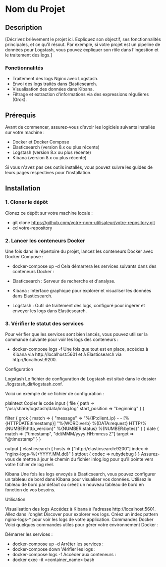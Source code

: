 # Nom du Projet

## Description
[Décrivez brièvement le projet ici. Expliquez son objectif, ses fonctionnalités principales, et ce qu'il résout. Par exemple, si votre projet est un pipeline de données pour Logstash, vous pouvez expliquer son rôle dans l'ingestion et le traitement des logs.]

### Fonctionnalités
- Traitement des logs Nginx avec Logstash.
- Envoi des logs traités dans Elasticsearch.
- Visualisation des données dans Kibana.
- Filtrage et extraction d'informations via des expressions régulières (Grok).

## Prérequis

Avant de commencer, assurez-vous d'avoir les logiciels suivants installés sur votre machine :

- Docker et Docker Compose
- Elasticsearch (version 8.x ou plus récente)
- Logstash (version 8.x ou plus récente)
- Kibana (version 8.x ou plus récente)

Si vous n'avez pas ces outils installés, vous pouvez suivre les guides de leurs pages respectives pour l'installation.

## Installation

### 1. Cloner le dépôt

Clonez ce dépôt sur votre machine locale :


- git clone https://github.com/votre-nom-utilisateur/votre-repository.git
- cd votre-repository
### 2. Lancer les conteneurs Docker
Une fois dans le répertoire du projet, lancez les conteneurs Docker avec Docker Compose :


- docker-compose up -d
Cela démarrera les services suivants dans des conteneurs Docker :

- Elasticsearch : Serveur de recherche et d'analyse.
- Kibana : Interface graphique pour explorer et visualiser les données dans Elasticsearch.
- Logstash : Outil de traitement des logs, configuré pour ingérer et envoyer les logs dans Elasticsearch.
### 3. Vérifier le statut des services
Pour vérifier que les services sont bien lancés, vous pouvez utiliser la commande suivante pour voir les logs des conteneurs :


- docker-compose logs -f
Une fois que tout est en place, accédez à Kibana via http://localhost:5601 et à Elasticsearch via http://localhost:9200.

Configuration

Logstash
Le fichier de configuration de Logstash est situé dans le dossier ./logstash_dir/logstash.conf.

Voici un exemple de ce fichier de configuration :

plaintext
Copier le code
input {
  file {
    path => "/usr/share/logstash/data/inlog.log"
    start_position => "beginning"
  }
}

filter {
  grok {
    match => { "message" => "%{IP:client_ip} - - \[%{HTTPDATE:timestamp}\] \"%{WORD:verb} %{DATA:request} HTTP/%{NUMBER:http_version}\" %{NUMBER:status} %{NUMBER:bytes}" }
  }
  date {
    match => ["timestamp", "dd/MMM/yyyy:HH:mm:ss Z"]
    target => "@timestamp"
  }
}

output {
  elasticsearch {
    hosts => ["http://elasticsearch:9200"]
    index => "nginx-logs-%{+YYYY.MM.dd}"
  }
  stdout { codec => rubydebug }
}
Assurez-vous de mettre à jour le chemin du fichier inlog.log pour qu'il pointe vers votre fichier de log réel.

Kibana
Une fois les logs envoyés à Elasticsearch, vous pouvez configurer un tableau de bord dans Kibana pour visualiser vos données. Utilisez le tableau de bord par défaut ou créez un nouveau tableau de bord en fonction de vos besoins.

Utilisation

Visualisation des logs
Accédez à Kibana à l'adresse http://localhost:5601.
Allez dans l'onglet Discover pour explorer vos logs.
Créez un index pattern nginx-logs-* pour voir les logs de votre application.
Commandes Docker
Voici quelques commandes utiles pour gérer votre environnement Docker :

Démarrer les services : 
- docker-compose up -d
Arrêter les services : 
- docker-compose down
Vérifier les logs : 
- docker-compose logs -f
Accéder aux conteneurs : 
- docker exec -it <container_name> bash

